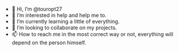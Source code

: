 - 👋 Hi, I’m @touropt27
- 👀 I’m interested in help and help me to.
- 🌱 I’m currently learning a little of everything.
- 💞️ I’m looking to collaborate on my projects.
- 📫 How to reach me in the most correct way or not, everything will depend on the person himself.

<!---
touropt27/touropt27 is a ✨ special ✨ repository because its `README.md` (this file) appears on your GitHub profile.
You can click the Preview link to take a look at your changes.
--->
